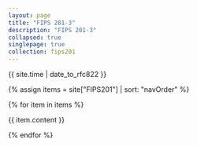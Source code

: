```yaml
---
layout: page
title: "FIPS 201-3"
description: "FIPS 201-3"
collapsed: true
singlepage: true
collection: fips201
---
```


{{ site.time | date_to_rfc822 }}

{% assign items = site["FIPS201"] | sort: "navOrder" %}

{% for item in items %}

{{ item.content }}

{% endfor %}

